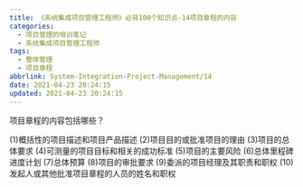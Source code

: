 ```yaml
---
title: 《系统集成项目管理工程师》必背100个知识点-14项目章程的内容
categories:
  - 项目管理的培训笔记
  - 系统集成项目管理工程师
tags:
  - 整体管理
  - 项目章程
abbrlink: System-Integration-Project-Management/14
date: 2021-04-23 20:24:15
updated: 2021-04-23 20:24:15
---
```



项目章程的内容包括哪些？

(1)概括性的项目描述和项目产品描述
(2)项目目的或批准项目的理由
(3)项目的总体要求
(4)可测量的项目目标和相关的成功标准
(5)项目的主要风险
(6)总体里程碑进度计划
(7)总体预算
(8)项目的审批要求
(9)委派的项目经理及其职责和职权
(10)发起人或其他批准项目章程的人员的姓名和职权
